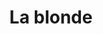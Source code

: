 ---
title: "La blonde"
url: /ciudad-autonoma-de-buenos-aires/la-blonde-avenida-doctor-honorio-pueyrredon/
shop: panadería
---